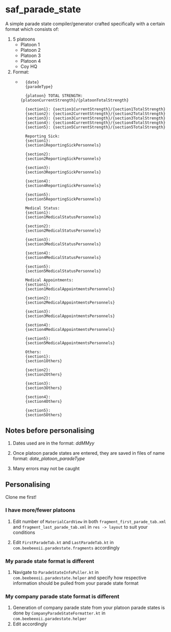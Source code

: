 # saf_parade_state

A simple parade state compiler/generator crafted specifically with a certain format which consists of:

1. 5 platoons
    - Platoon 1
    - Platoon 2
    - Platoon 3
    - Platoon 4
    - Coy HQ
2. Format:
    - ```
        {date}
        {paradeType}

        {platoon} TOTAL STRENGTH: {platoonCurrentStrength}/{platoonTotalStrength}

        {section1}: {section1CurrentStrength}/{section1TotalStrength}
        {section2}: {section2CurrentStrength}/{section2TotalStrength}
        {section3}: {section3CurrentStrength}/{section3TotalStrength}
        {section4}: {section4CurrentStrength}/{section4TotalStrength}
        {section5}: {section5CurrentStrength}/{section5TotalStrength}

        Reporting Sick:
        {section1}:
        {section1ReportingSickPersonnels}

        {section2}:
        {section2ReportingSickPersonnels}

        {section3}:
        {section3ReportingSickPersonnels}

        {section4}:
        {section4ReportingSickPersonnels}

        {section5}:
        {section5ReportingSickPersonnels}

        Medical Status:
        {section1}:
        {section1MedicalStatusPersonnels}

        {section2}:
        {section2MedicalStatusPersonnels}

        {section3}:
        {section3MedicalStatusPersonnels}

        {section4}:
        {section4MedicalStatusPersonnels}

        {section5}:
        {section5MedicalStatusPersonnels}

        Medical Appointments:
        {section1}:
        {section1MedicalAppointmentsPersonnels}

        {section2}:
        {section2MedicalAppointmentsPersonnels}

        {section3}:
        {section3MedicalAppointmentsPersonnels}

        {section4}:
        {section4MedicalAppointmentsPersonnels}

        {section5}:
        {section5MedicalAppointmentsPersonnels}

        Others:
        {section1}:
        {section1Others}

        {section2}:
        {section2Others}

        {section3}:
        {section3Others}

        {section4}:
        {section4Others}

        {section5}:
        {section5Others}
        ```

## Notes before personalising

1) Dates used are in the format: *ddMMyy*

2) Once platoon parade states are entered, they are saved in files of name format: *date_platoon_paradeType*

3) Many errors may not be caught

## Personalising

Clone me first!

### I have more/fewer platoons

1) Edit number of `MaterialCardView` in both `fragment_first_parade_tab.xml` and `fragment_last_parade_tab.xml` in `res -> layout` to suit your conditions

2) Edit `FirstParadeTab.kt` and `LastParadeTab.kt` in `com.beebeeoii.paradestate.fragments` accordingly

### My parade state format is different

1) Navigate to `ParadeStateInfoPuller.kt` in `com.beebeeoii.paradestate.helper` and specify how respective information should be pulled from your parade state format

### My company parade state format is different

1) Generation of company parade state from your platoon parade states is done by `CompanyParadeStateFormatter.kt` in `com.beebeeoii.paradestate.helper`
2) Edit accordingly

